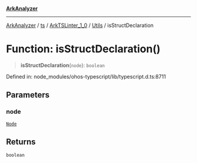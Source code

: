 [**ArkAnalyzer**](../../../../../../../../README.md)

***

[ArkAnalyzer](../../../../../../../../globals.md) / [ts](../../../../../README.md) / [ArkTSLinter\_1\_0](../../../README.md) / [Utils](../README.md) / isStructDeclaration

# Function: isStructDeclaration()

> **isStructDeclaration**(`node`): `boolean`

Defined in: node\_modules/ohos-typescript/lib/typescript.d.ts:8711

## Parameters

### node

[`Node`](../../../../../interfaces/Node.md)

## Returns

`boolean`
